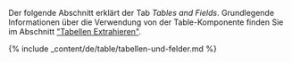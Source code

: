 Der folgende Abschnitt erklärt der Tab *Tables and Fields*. Grundlegende Informationen über die Verwendung von der Table-Komponente finden Sie im Abschnitt ["Tabellen Extrahieren"](./extraktion-anlegen).

{% include _content/de/table/tabellen-und-felder.md  %}